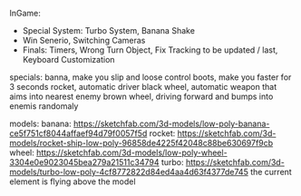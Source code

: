 InGame:

-   Special System: Turbo System, Banana Shake
-   Win Senerio, Switching Cameras
-   Finals: Timers, Wrong Turn Object, Fix Tracking to be updated / last, Keyboard Customization

specials:
banna, make you slip and loose control
boots, make you faster for 3 seconds
rocket, automatic driver
black wheel, automatic weapon that aims into nearest enemy
brown wheel, driving forward and bumps into enemis randomaly

models:
banana: https://sketchfab.com/3d-models/low-poly-banana-ce5f751cf8044affaef94d79f0057f5d
rocket: https://sketchfab.com/3d-models/rocket-ship-low-poly-96858de4225f42048c88be630697f9cb
wheel: https://sketchfab.com/3d-models/low-poly-wheel-3304e0e9023045bea279a21511c34794
turbo: https://sketchfab.com/3d-models/turbo-low-poly-4cf8772822d84ed4aa4d63f4377de745
the current element is flying above the model
